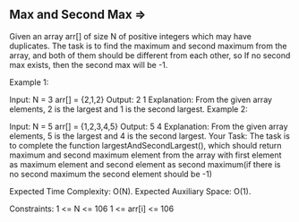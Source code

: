 Max and Second Max  =>
------------------


Given an array arr[] of size N of positive integers which may have duplicates. The task is to find the maximum and second maximum from the array, and both of them should be different from each other, so If no second max exists, then the second max will be -1.

Example 1:

Input:
N = 3
arr[] = {2,1,2}
Output: 2 1
Explanation: From the given array 
elements, 2 is the largest and 1 
is the second largest.
Example 2:

Input:
N = 5
arr[] = {1,2,3,4,5}
Output: 5 4
Explanation: From the given array 
elements, 5 is the largest and 4 
is the second largest.
Your Task:
The task is to complete the function largestAndSecondLargest(), which should return maximum and second maximum element from the array with first element as maximum element and second element as second maximum(if there is no second maximum the  second element should be -1)

Expected Time Complexity: O(N).
Expected Auxiliary Space: O(1).

Constraints:
1 <= N <= 106
1 <= arr[i] <= 106
